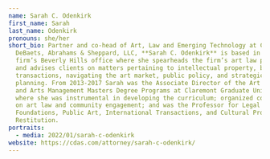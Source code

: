 ```yaml
---
name: Sarah C. Odenkirk
first_name: Sarah
last_name: Odenkirk
pronouns: she/her
short_bio: Partner and co-head of Art, Law and Emerging Technology at Cowan,
  DeBaets, Abrahams & Sheppard, LLC, **Sarah C. Odenkirk** is based in the
  firm’s Beverly Hills office where she spearheads the firm’s art law practice
  and advises clients on matters pertaining to intellectual property, business
  transactions, navigating the art market, public policy, and strategic
  planning. From 2013-2017 Sarah was the Associate Director of the Art Business
  and Arts Management Masters Degree Programs at Claremont Graduate University,
  where she was instrumental in developing the curriculum; organized conferences
  on art law and community engagement; and was the Professor for Legal
  Foundations, Public Art, International Transactions, and Cultural Property and
  Restitution.
portraits:
  - media: 2022/01/sarah-c-odenkirk
website: https://cdas.com/attorney/sarah-c-odenkirk/
---
```

